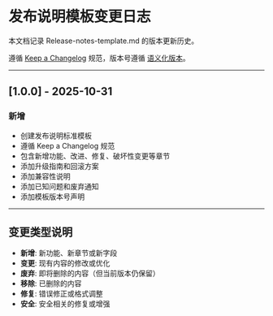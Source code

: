 # 发布说明模板变更日志

本文档记录 Release-notes-template.md 的版本更新历史。

遵循 [Keep a Changelog](https://keepachangelog.com/zh-CN/1.0.0/) 规范，版本号遵循 [语义化版本](https://semver.org/lang/zh-CN/)。

---

## [1.0.0] - 2025-10-31

### 新增
- 创建发布说明标准模板
- 遵循 Keep a Changelog 规范
- 包含新增功能、改进、修复、破坏性变更等章节
- 添加升级指南和回滚方案
- 添加兼容性说明
- 添加已知问题和废弃通知
- 添加模板版本号声明

---

## 变更类型说明

- **新增**: 新功能、新章节或新字段
- **变更**: 现有内容的修改或优化
- **废弃**: 即将删除的内容（但当前版本仍保留）
- **移除**: 已删除的内容
- **修复**: 错误修正或格式调整
- **安全**: 安全相关的修复或增强
